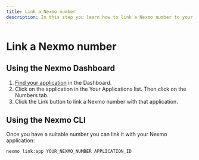 ```yaml
---
title: Link a Nexmo number
description: In this step you learn how to link a Nexmo number to your application.
---
```


# Link a Nexmo number

## Using the Nexmo Dashboard

1. [Find your application](https://dashboard.nexmo.com/voice/your-applications) in the Dashboard.
2. Click on the application in the Your Applications list. Then click on the Numbers tab.
3. Click the Link button to link a Nexmo number with that application.

## Using the Nexmo CLI

Once you have a suitable number you can link it with your Nexmo application:

```
nexmo link:app YOUR_NEXMO_NUMBER APPLICATION_ID
```
